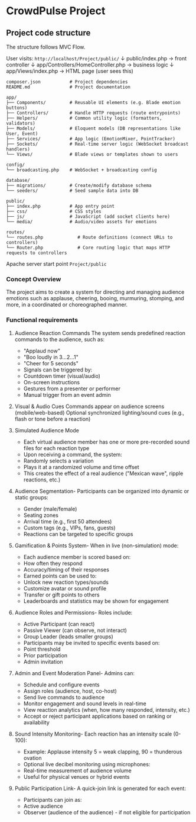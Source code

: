 # CrowdPulse Project

## Project code structure

The structure follows MVC Flow.

User visits: `http://localhost/Project/public/`
         ↓
public/index.php → front controller
         ↓
app/Controllers/HomeController.php → business logic
         ↓
app/Views/index.php → HTML page (user sees this)

```plaintext
composer.json           # Project dependencies
README.md               # Project documentation

app/
├── Components/         # Reusable UI elements (e.g. Blade emotion buttons)
├── Controllers/        # Handle HTTP requests (route entrypoints)
├── Helpers/            # Common utility logic (formatters, validators)
├── Models/             # Eloquent models (DB representations like User, Event)
├── Services/           # App logic (EmotionMixer, PointTracker)
├── Sockets/            # Real-time server logic (WebSocket broadcast handlers)
└── Views/              # Blade views or templates shown to users

config/
└── broadcasting.php    # WebSocket + broadcasting config

database/
├── migrations/         # Create/modify database schema
└── seeders/            # Seed sample data into DB

public/
├── index.php           # App entry point
├── css/                # CSS styles
├── js/                 # JavaScript (add socket clients here)
└── media/              # Audio/video assets for emotions

routes/
└── routes.php             # Route definitions (connect URLs to controllers)
└── Router.php             # Core routing logic that maps HTTP requests to controllers
```

Apache server start point `Project/public`

### Concept Overview

The project aims to create a system for directing and managing audience emotions such as applause, cheering, booing, murmuring, stomping, and more, in a coordinated or choreographed manner.

### Functional requirements

1. Audience Reaction Commands
    The system sends predefined reaction commands to the audience, such as:

    - "Applaud now"
    - "Boo loudly in 3...2...1"
    - "Cheer for 5 seconds"
    - Signals can be triggered by:
    - Countdown timer (visual/audio)
    - On-screen instructions
    - Gestures from a presenter or performer
    - Manual trigger from an event admin

2. Visual & Audio Cues
    Commands appear on audience screens (mobile/web-based)
    Optional synchronized lighting/sound cues (e.g., flash or tone before a reaction)

3. Simulated Audience Mode

    - Each virtual audience member has one or more pre-recorded sound files for each reaction type
    - Upon receiving a command, the system:
    - Randomly selects a variation
    - Plays it at a randomized volume and time offset
    - This creates the effect of a real audience ("Mexican wave", ripple reactions, etc.)

4. Audience Segmentation- Participants can be organized into dynamic or static groups:

    - Gender (male/female)
    - Seating zones
    - Arrival time (e.g., first 50 attendees)
    - Custom tags (e.g., VIPs, fans, guests)
    - Reactions can be targeted to specific groups

5. Gamification & Points System- When in live (non-simulation) mode:

    - Each audience member is scored based on:
    - How often they respond
    - Accuracy/timing of their responses
    - Earned points can be used to:
    - Unlock new reaction types/sounds
    - Customize avatar or sound profile
    - Transfer or gift points to others
    - Leaderboards and statistics may be shown for engagement

6. Audience Roles and Permissions- Roles include:

    - Active Participant (can react)
    - Passive Viewer (can observe, not interact)
    - Group Leader (leads smaller groups)
    - Participants may be invited to specific events based on:
    - Point threshold
    - Prior participation
    - Admin invitation

7. Admin and Event Moderation Panel- Admins can:

    - Schedule and configure events
    - Assign roles (audience, host, co-host)
    - Send live commands to audience
    - Monitor engagement and sound levels in real-time
    - View reaction analytics (when, how many responded, intensity, etc.)
    - Accept or reject participant applications based on ranking or availability

8. Sound Intensity Monitoring- Each reaction has an intensity scale (0-100):

    - Example: Applause intensity 5 = weak clapping, 90 = thunderous ovation
    - Optional live decibel monitoring using microphones:
    - Real-time measurement of audience volume
    - Useful for physical venues or hybrid events

9. Public Participation Link- A quick-join link is generated for each event:

    - Participants can join as:
    - Active audience
    - Observer (audience of the audience) - if not eligible for participation
